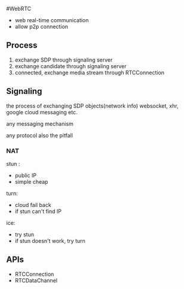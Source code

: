   
#WebRTC
- web real-time communication
- allow p2p connection

## Process

1. exchange SDP through signaling server
2. exchange candidate through signaling server
3. connected, exchange media stream through RTCConnection

 ##  Signaling

 the process of exchanging SDP objects(network info) websocket, xhr, google cloud messaging etc.

 any messaging mechanism

 any protocol also the pitfall


 ### NAT

 stun :
 - public IP
 - simple cheap

 turn: 

 - cloud fail back
 - if stun can't find IP

 ice: 

 - try stun
 - if stun doesn't work, try turn


## APIs

- RTCConnection
- RTCDataChannel